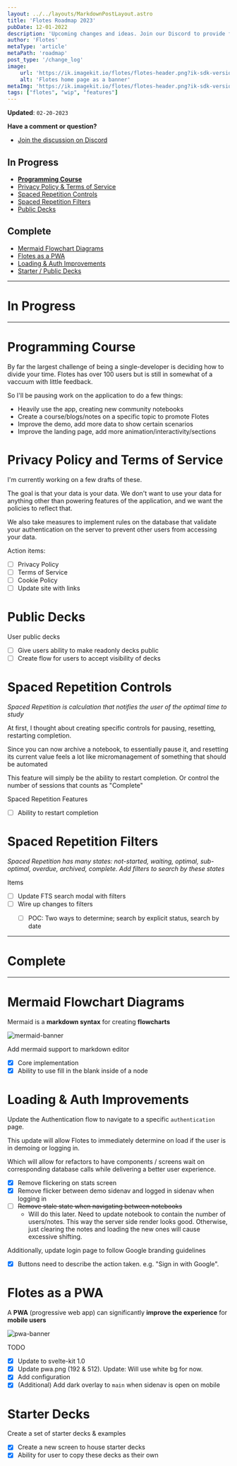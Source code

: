 ```yaml
---
layout: ../../layouts/MarkdownPostLayout.astro
title: 'Flotes Roadmap 2023'
pubDate: 12-01-2022
description: 'Upcoming changes and ideas. Join our Discord to provide feedback!'
author: 'Flotes'
metaType: 'article'
metaPath: 'roadmap'
post_type: '/change_log'
image:
    url: 'https://ik.imagekit.io/flotes/flotes-header.png?ik-sdk-version=javascript-1.4.3&updatedAt=1674667619507' 
    alt: 'Flotes home page as a banner'
metaImg: 'https://ik.imagekit.io/flotes/flotes-header.png?ik-sdk-version=javascript-1.4.3&updatedAt=1674667619507'    
tags: ["flotes", "wip", "features"]
---
```


**Updated**: `02-20-2023`

**Have a comment or question?**
-  [Join the discussion on Discord](https://discord.gg/GacTG3MHej)


## In Progress
- **[Programming Course](#programming)**
- [Privacy Policy & Terms of Service](#privacy)
- [Spaced Repetition Controls](#spaced)
- [Spaced Repetition Filters](#filters)
- [Public Decks](#pub)

## Complete
- [Mermaid Flowchart Diagrams](#mermaid)
- [Flotes as a PWA](#pwa)
- [Loading & Auth Improvements](#auth)
- [Starter / Public Decks](#starter)

---

# In Progress
 
---

# <a name="programming"></a> Programming Course

By far the largest challenge of being a single-developer is deciding how to divide your time. 
Flotes has over 100 users but is still in somewhat of a vaccuum with little feedback. 

So I'll be pausing work on the application to do a few things:
- Heavily use the app, creating new community notebooks
- Create a course/blogs/notes on a specific topic to promote Flotes
- Improve the demo, add more data to show certain scenarios
- Improve the landing page, add more animation/interactivity/sections

# <a name="privacy"></a> Privacy Policy and Terms of Service

I'm currently working on a few drafts of these.

The goal is that your data is your data. We don't want to use your data for anything other than powering features of the application, and we want the policies to reflect that.

We also take measures to implement rules on the database that validate your authentication on the server to prevent other users from accessing your data.

Action items:
- [ ] Privacy Policy
- [ ] Terms of Service
- [ ] Cookie Policy
- [ ] Update site with links

#  <a name="pub"></a> Public Decks

User public decks
- [ ] Give users ability to make readonly decks public
- [ ] Create flow for users to accept visibility of decks

# <a name="spaced"></a> Spaced Repetition Controls
*Spaced Repetition is calculation that notifies the user of the optimal time to study*

At first, I thought about creating specific controls for pausing, resetting, restarting completion.

Since you can now archive a notebook, to essentially pause it, and resetting its current value feels a lot like micromanagement of something that should be automated

This feature will simply be the ability to restart completion. Or control the number of sessions that counts as "Complete"

Spaced Repetition Features
- [ ] Ability to restart completion


# <a name="filters"></a> Spaced Repetition Filters
*Spaced Repetition has many states: not-started, waiting, optimal, sub-optimal, overdue, archived, complete. Add filters to search by these states*

Items
- [ ] Update FTS search modal with filters
- [ ] Wire up changes to filters
  - [ ] POC: Two ways to determine; search by explicit status, search by date


---

# Complete

---

# <a name="mermaid"></a> Mermaid Flowchart Diagrams
Mermaid is a **markdown syntax** for creating **flowcharts**

![mermaid-banner](/mermaid-banner.png)

Add mermaid support to markdown editor
- [x] Core implementation
- [x] Ability to use fill in the blank inside of a node

# <a name="auth"></a> Loading & Auth Improvements
Update the Authentication flow to navigate to a specific `authentication` page.

This update will allow Flotes to immediately determine on load if the user is in demoing or logging in.

Which will allow for refactors to have components / screens wait on corresponding database calls
while delivering a better user experience. 
- [x] Remove flickering on stats screen
- [x] Remove flicker between demo sidenav and logged in sidenav when logging in
- [ ] ~~Remove stale state when navigating between notebooks~~
  - Will do this later. Need to update notebook to contain the number of users/notes. This way the server side render looks good. Otherwise, just clearing the notes and loading the new ones will cause excessive shifting.

Additionally, update login page to follow Google branding guidelines
- [x] Buttons need to describe the action taken. e.g. "Sign in with Google".

# <a name="pwa"></a> Flotes as a PWA 
A **PWA** (progressive web app) can significantly **improve the experience** for **mobile users**

![pwa-banner](/pwa-2.png)

TODO
- [x] Update to svelte-kit 1.0
- [x] Update pwa.png (192 & 512). Update: Will use white bg for now.
- [x] Add configuration
- [x] (Additional) Add dark overlay to `main` when sidenav is open on mobile

# <a name="starter"></a> Starter Decks

Create a set of starter decks & examples
- [x] Create a new screen to house starter decks
- [x] Ability for user to copy these decks as their own
